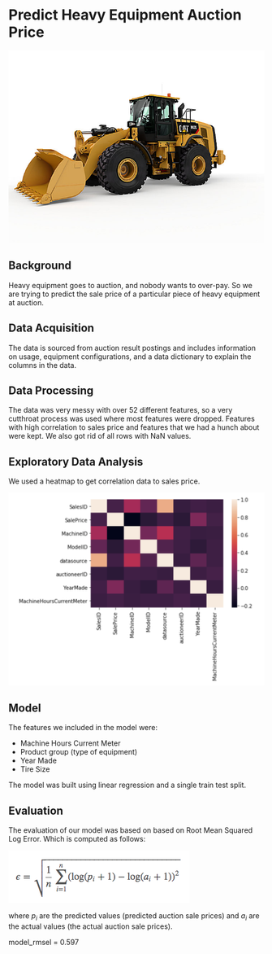 # Predict Heavy Equipment Auction Price
![alt text](https://github.com/andrewmmeans/heavy-equipment-auction-price-prediction/blob/master/images/wheel.jpeg)

## Background
Heavy equipment goes to auction, and nobody wants to over-pay. So we are trying to predict the sale price of a particular piece of heavy equipment at auction. 

## Data Acquisition 
The data is sourced from auction result postings and includes information on usage, equipment configurations, and a data dictionary to explain the columns in the data.

## Data Processing

The data was very messy with over 52 different features, so a very cutthroat process was used where most features were dropped. Features with high correlation to sales price and features that we had a hunch about were kept. We also got rid of all rows with NaN values. 


## Exploratory Data Analysis
We used a heatmap to get correlation data to sales price. 

![alt text](https://github.com/andrewmmeans/heavy-equipment-auction-price-prediction/blob/master/images/Screen%20Shot%202020-07-31%20at%205.46.02%20PM.png)

## Model
The features we included in the model were:
- Machine Hours Current Meter 
- Product group (type of equipment)
- Year Made
- Tire Size 

The model was built using linear regression and a single train test split. 


## Evaluation
The evaluation of our model was based on based on Root Mean Squared Log Error.
Which is computed as follows:

![Root Mean Squared Logarithmic Error](images/rmsle.png)

where *p<sub>i</sub>* are the predicted values (predicted auction sale prices) 
and *a<sub>i</sub>* are the actual values (the actual auction sale prices).

model_rmsel = 0.597

